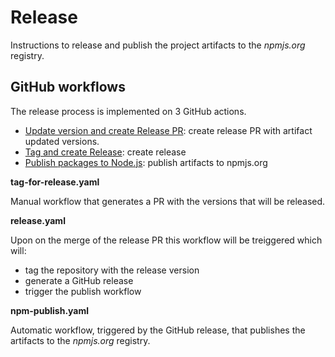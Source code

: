 # Release

Instructions to release and publish the project artifacts to the _npmjs.org_ 
 registry.

## GitHub workflows

The release process is implemented on 3 GitHub actions.

* [Update version and create Release PR](..github/workflows/tag-for-release.yaml): create release PR with artifact updated versions.
* [Tag and create Release](..github/workflows/`release.yaml): create release 
* [Publish packages to Node.js](..github/workflows/`npm-publish.yaml): publish artifacts to npmjs.org


**tag-for-release.yaml**

Manual workflow that generates a PR with the versions that will be released.

**release.yaml**

Upon on the merge of the release PR this workflow will be treiggered which will:

* tag the repository with the release version
* generate a GitHub release
* trigger the publish workflow

**npm-publish.yaml**

Automatic workflow, triggered by the GitHub release, that publishes the 
 artifacts to the _npmjs.org_ registry.
